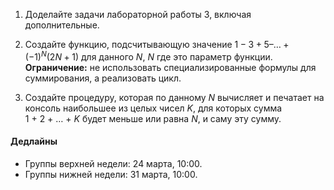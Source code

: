 [//]: <> ( assignment id: 9808 )

1.  Доделайте задачи лабораторной работы 3, включая дополнительные.

2.  Создайте функцию, подсчитывающую значение $1 - 3 + 5 – … + (-1)^N(2N+1)$ для данного _N_, _N_ где это параметр функции. **Ограничение:** не использовать специализированные формулы для суммирования, а реализовать цикл.

3.  Создайте процедуру, которая по данному _N_ вычисляет и печатает на консоль наибольшее из целых чисел _K_, для которых сумма 1 + 2 + … + _K_ будет меньше или равна _N_, и саму эту сумму.


#### Дедлайны

* Группы верхней недели: 24 марта, 10:00.
* Группы нижней недели: 31 марта, 10:00.
